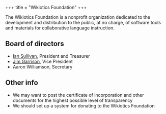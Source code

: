 +++
title = "Wikiotics Foundation"
+++

The Wikiotics Foundation is a nonprofit organization dedicated to the
development and distribution to the public, at no charge, of software
tools and materials for collaborative language instruction.

## Board of directors

  - [Ian Sullivan](/en/%7Eian), President and Treasurer
  - [Jim Garrison](/en/%7Egarrison), Vice President
  - Aaron Williamson, Secretary

## Other info

  - We may want to post the certificate of incorporation and other
    documents for the highest possible level of transparency
  - We should set up a system for donating to the Wikiotics Foundation
